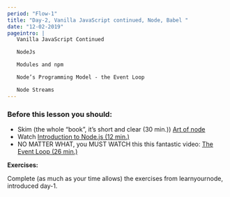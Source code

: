 ```yaml
---
period: "Flow-1"
title: "Day-2, Vanilla JavaScript continued, Node, Babel "
date: "12-02-2019"
pageintro: |
   Vanilla JavaScript Continued

   NodeJs 

   Modules and npm

   Node’s Programming Model - the Event Loop

   Node Streams
---
```


### Before this lesson you should:

<!--readings_begin-->
* Skim (the whole “book”, it’s short and clear (30 min.)) [Art of node](https://github.com/maxogden/art-of-node) 
* Watch [Introduction to Node.js (12 min.) ](https://www.youtube.com/watch?v=GJmFG4ffJZU) 
* NO MATTER WHAT, you MUST WATCH this this fantastic video: [The Event Loop (26 min.)](https://www.youtube.com/watch?v=8aGhZQkoFbQ)
<!--readings_end-->

**Exercises:** 
<!--exercises_begin-->
Complete (as much as your time allows) the exercises from learnyournode, introduced day-1.
 <!--exercises_end-->

